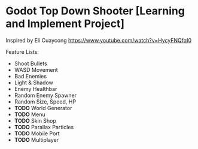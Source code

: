 # Godot Top Down Shooter [Learning and Implement Project]

Inspired by Eli Cuaycong https://www.youtube.com/watch?v=HycyFNQfqI0 

Feature Lists:
- Shoot Bullets
- WASD Movement
- Bad Enemies
- Light & Shadow
- Enemy Healthbar 
- Random Enemy Spawner
- Random Size, Speed, HP
- **TODO** World Generator
- **TODO** Menu
- **TODO** Skin Shop
- **TODO** Parallax Particles
- **TODO** Mobile Port
- **TODO** Multiplayer
